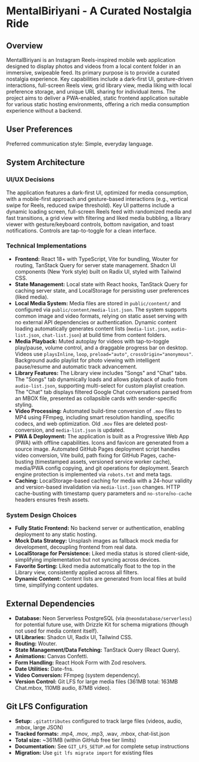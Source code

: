 # MentalBiriyani - A Curated Nostalgia Ride

## Overview

MentalBiriyani is an Instagram Reels-inspired mobile web application designed to display photos and videos from a local content folder in an immersive, swipeable feed. Its primary purpose is to provide a curated nostalgia experience. Key capabilities include a dark-first UI, gesture-driven interactions, full-screen Reels view, grid library view, media liking with local preference storage, and unique URL sharing for individual items. The project aims to deliver a PWA-enabled, static frontend application suitable for various static hosting environments, offering a rich media consumption experience without a backend.

## User Preferences

Preferred communication style: Simple, everyday language.

## System Architecture

### UI/UX Decisions

The application features a dark-first UI, optimized for media consumption, with a mobile-first approach and gesture-based interactions (e.g., vertical swipe for Reels, reduced swipe threshold). Key UI patterns include a dynamic loading screen, full-screen Reels feed with randomized media and fast transitions, a grid view with filtering and liked media bubbling, a library viewer with gesture/keyboard controls, bottom navigation, and toast notifications. Controls are tap-to-toggle for a clean interface.

### Technical Implementations

- **Frontend:** React 18+ with TypeScript, Vite for bundling, Wouter for routing, TanStack Query for server state management. Shadcn UI components (New York style) built on Radix UI, styled with Tailwind CSS.
- **State Management:** Local state with React hooks, TanStack Query for caching server state, and LocalStorage for persisting user preferences (liked media).
- **Local Media System:** Media files are stored in `public/content/` and configured via `public/content/media-list.json`. The system supports common image and video formats, relying on static asset serving with no external API dependencies or authentication. Dynamic content loading automatically generates content lists (`media-list.json`, `audio-list.json`, `chat-list.json`) at build time from content folders.
- **Media Playback:** Muted autoplay for videos with tap-to-toggle play/pause, volume control, and a draggable progress bar on desktop. Videos use `playsInline`, `loop`, `preload="auto"`, `crossOrigin="anonymous"`. Background audio playlist for photo viewing with intelligent pause/resume and automatic track advancement.
- **Library Features:** The Library view includes "Songs" and "Chat" tabs. The "Songs" tab dynamically loads and allows playback of audio from `audio-list.json`, supporting multi-select for custom playlist creation. The "Chat" tab displays filtered Google Chat conversations parsed from an MBOX file, presented as collapsible cards with sender-specific styling.
- **Video Processing:** Automated build-time conversion of `.mov` files to MP4 using FFmpeg, including smart resolution handling, specific codecs, and web optimization. Old `.mov` files are deleted post-conversion, and `media-list.json` is updated.
- **PWA & Deployment:** The application is built as a Progressive Web App (PWA) with offline capabilities. Icons and favicon are generated from a source image. Automated GitHub Pages deployment script handles video conversion, Vite build, path fixing for GitHub Pages, cache-busting (timestamped assets, versioned service worker cache), media/PWA config copying, and git operations for deployment. Search engine protection is implemented via `robots.txt` and meta tags.
- **Caching:** LocalStorage-based caching for media with a 24-hour validity and version-based invalidation via `media-list.json` changes. HTTP cache-busting with timestamp query parameters and `no-store`/`no-cache` headers ensures fresh assets.

### System Design Choices

- **Fully Static Frontend:** No backend server or authentication, enabling deployment to any static hosting.
- **Mock Data Strategy:** Unsplash images as fallback mock media for development, decoupling frontend from real data.
- **LocalStorage for Persistence:** Liked media status is stored client-side, simplifying implementation but not syncing across devices.
- **Favorite Sorting:** Liked media automatically float to the top in the Library view, consistently applied across all filters.
- **Dynamic Content:** Content lists are generated from local files at build time, simplifying content updates.

## External Dependencies

- **Database:** Neon Serverless PostgreSQL (via `@neondatabase/serverless`) for potential future use, with Drizzle Kit for schema migrations (though not used for media content itself).
- **UI Libraries:** Shadcn UI, Radix UI, Tailwind CSS.
- **Routing:** Wouter.
- **State Management/Data Fetching:** TanStack Query (React Query).
- **Animations:** Canvas Confetti.
- **Form Handling:** React Hook Form with Zod resolvers.
- **Date Utilities:** Date-fns.
- **Video Conversion:** FFmpeg (system dependency).
- **Version Control:** Git LFS for large media files (361MB total: 163MB Chat.mbox, 110MB audio, 87MB video).

## Git LFS Configuration

- **Setup:** `.gitattributes` configured to track large files (videos, audio, .mbox, large JSON)
- **Tracked formats:** .mp4, .mov, .mp3, .wav, .mbox, chat-list.json
- **Total size:** ~361MB (within GitHub free tier limits)
- **Documentation:** See `GIT_LFS_SETUP.md` for complete setup instructions
- **Migration:** Use `git lfs migrate import` for existing files